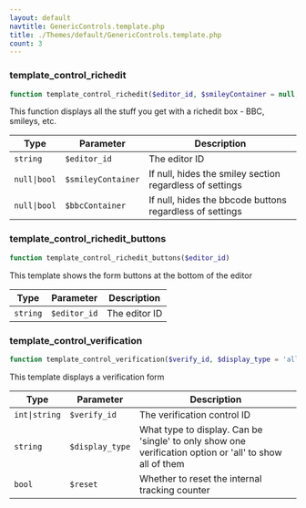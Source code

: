 ```yaml
---
layout: default
navtitle: GenericControls.template.php
title: ./Themes/default/GenericControls.template.php
count: 3
---
```


### template_control_richedit

```php
function template_control_richedit($editor_id, $smileyContainer = null, $bbcContainer = null)
```
This function displays all the stuff you get with a richedit box - BBC, smileys, etc.



Type|Parameter|Description
---|---|---
`string`|`$editor_id`|The editor ID
`null\|bool`|`$smileyContainer`|If null, hides the smiley section regardless of settings
`null\|bool`|`$bbcContainer`|If null, hides the bbcode buttons regardless of settings

### template_control_richedit_buttons

```php
function template_control_richedit_buttons($editor_id)
```
This template shows the form buttons at the bottom of the editor



Type|Parameter|Description
---|---|---
`string`|`$editor_id`|The editor ID

### template_control_verification

```php
function template_control_verification($verify_id, $display_type = 'all', $reset = false)
```
This template displays a verification form



Type|Parameter|Description
---|---|---
`int\|string`|`$verify_id`|The verification control ID
`string`|`$display_type`|What type to display. Can be 'single' to only show one verification option or 'all' to show all of them
`bool`|`$reset`|Whether to reset the internal tracking counter

